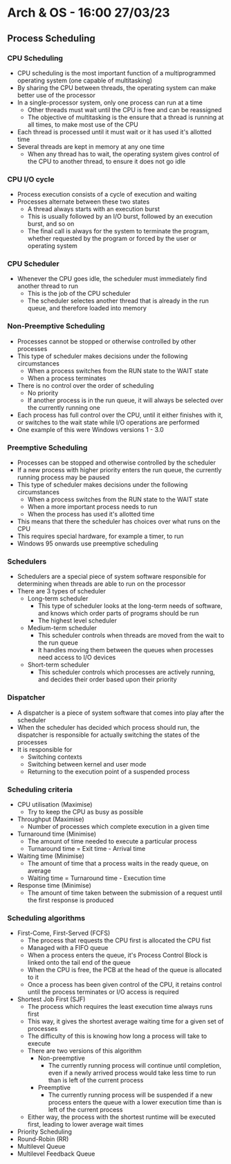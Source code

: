 # Arch & OS - 16:00 27/03/23

## Process Scheduling

### CPU Scheduling

- CPU scheduling is the most important function of a multiprogrammed operating system (one capable of multitasking)
- By sharing the CPU between threads, the operating system can make better use of the processor
- In a single-processor system, only one process can run at a time
  - Other threads must wait until the CPU is free and can be reassigned
  - The objective of multitasking is the ensure that a thread is running at all times, to make most use of the CPU
- Each thread is processed until it must wait or it has used it's allotted time
- Several threads are kept in memory at any one time
  - When any thread has to wait, the operating system gives control of the CPU to another thread, to ensure it does not go idle

### CPU I/O cycle

- Process execution consists of a cycle of execution and waiting
- Processes alternate between these two states
  - A thread always starts with an execution burst
  - This is usually followed by an I/O burst, followed by an execution burst, and so on
  - The final call is always for the system to terminate the program, whether requested by the program or forced by the user or operating system

### CPU Scheduler

- Whenever the CPU goes idle, the scheduler must immediately find another thread to run
  - This is the job of the CPU scheduler
  - The scheduler selectes another thread that is already in the run queue, and therefore loaded into memory

### Non-Preemptive Scheduling

- Processes cannot be stopped or otherwise controlled by other processes
- This type of scheduler makes decisions under the following circumstances
  - When a process switches from the RUN state to the WAIT state
  - When a process terminates
- There is no control over the order of scheduling
  - No priority
  - If another process is in the run queue, it will always be selected over the currently running one
- Each process has full control over the CPU, until it either finishes with it, or switches to the wait state while I/O operations are performed
- One example of this were Windows versions 1 - 3.0

### Preemptive Scheduling

- Processes can be stopped and otherwise controlled by the scheduler
- If a new process with higher priority enters the run queue, the currently running process may be paused
- This type of scheduler makes decisions under the following circumstances
  - When a process switches from the RUN state to the WAIT state
  - When a more important process needs to run
  - When the process has used it's allotted time
- This means that there the scheduler has choices over what runs on the CPU
- This requires special hardware, for example a timer, to run
- Windows 95 onwards use preemptive scheduling

### Schedulers

- Schedulers are a special piece of system software responsible for determining when threads are able to run on the processor
- There are 3 types of scheduler
  - Long-term scheduler
    - This type of scheduler looks at the long-term needs of software, and knows which order parts of programs should be run
    - The highest level scheduler
  - Medium-term scheduler
    - This scheduler controls when threads are moved from the wait to the run queue
    - It handles moving them between the queues when processes need access to I/O devices
  - Short-term scheduler
    - This scheduler controls which processes are actively running, and decides their order based upon their priority

### Dispatcher

- A dispatcher is a piece of system software that comes into play after the scheduler
- When the scheduler has decided which process should run, the dispatcher is responsible for actually switching the states of the processes
- It is responsible for
  - Switching contexts
  - Switching between kernel and user mode
  - Returning to the execution point of a suspended process

### Scheduling criteria

- CPU utilisation (Maximise)
  - Try to keep the CPU as busy as possible
- Throughput (Maximise)
  - Number of processes which complete execution in a given time
- Turnaround time (Minimise)
  - The amount of time needed to execute a particular process
  - Turnaround time = Exit time - Arrival time
- Waiting time (Minimise)
  - The amount of time that a process waits in the ready queue, on average
  - Waiting time = Turnaround time - Execution time
- Response time (Minimise)
  - The amount of time taken between the submission of a request until the first response is produced

### Scheduling algorithms

- First-Come, First-Served (FCFS)
  - The process that requests the CPU first is allocated the CPU fist
  - Managed with a FIFO queue
  - When a process enters the queue, it's Process Control Block is linked onto the tail end of the queue
  - When the CPU is free, the PCB at the head of the queue is allocated to it
  - Once a process has been given control of the CPU, it retains control until the process terminates or I/O access is required
- Shortest Job First (SJF)
  - The process which requires the least execution time always runs first
  - This way, it gives the shortest average waiting time for a given set of processes
  - The difficulty of this is knowing how long a process will take to execute
  - There are two versions of this algorithm
    - Non-preemptive
      - The currently running process will continue until completion, even if a newly arrived process would take less time to run than is left of the current process
    - Preemptive
      - The currently running process will be suspended if a new process enters the queue with a lower execution time than is left of the current process
  - Either way, the process with the shortest runtime will be executed first, leading to lower average wait times
- Priority Scheduling
- Round-Robin (RR)
- Multilevel Queue
- Multilevel Feedback Queue